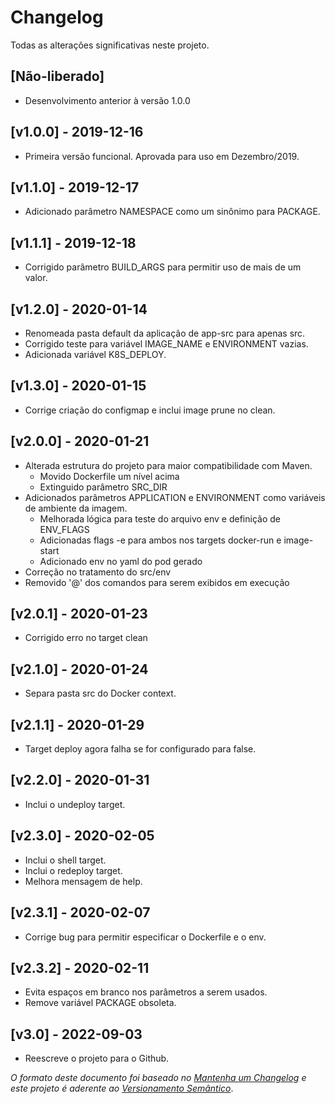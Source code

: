 # Changelog

Todas as alterações significativas neste projeto.

## [Não-liberado]
- Desenvolvimento anterior à versão 1.0.0

## [v1.0.0] - 2019-12-16
- Primeira versão funcional. Aprovada para uso em Dezembro/2019.

## [v1.1.0] - 2019-12-17
- Adicionado parâmetro NAMESPACE como um sinônimo para PACKAGE.

## [v1.1.1] - 2019-12-18
- Corrigido parâmetro BUILD\_ARGS para permitir uso de mais de um valor.

## [v1.2.0] - 2020-01-14
- Renomeada pasta default da aplicação de app-src para apenas src.
- Corrigido teste para variável IMAGE\_NAME e ENVIRONMENT vazias.
- Adicionada variável K8S\_DEPLOY.

## [v1.3.0] - 2020-01-15
- Corrige criação do configmap e inclui image prune no clean.

## [v2.0.0] - 2020-01-21
- Alterada estrutura do projeto para maior compatibilidade com Maven.
  - Movido Dockerfile um nível acima
  - Extinguido parâmetro SRC\_DIR
- Adicionados parâmetros APPLICATION e ENVIRONMENT como variáveis de ambiente da imagem.
  - Melhorada lógica para teste do arquivo env e definição de ENV\_FLAGS
  - Adicionadas flags -e para ambos nos targets docker-run e image-start
  - Adicionado env no yaml do pod gerado
- Correção no tratamento do src/env
- Removido '@' dos comandos para serem exibidos em execução

## [v2.0.1] - 2020-01-23
- Corrigido erro no target clean

## [v2.1.0] - 2020-01-24
- Separa pasta src do Docker context.

## [v2.1.1] - 2020-01-29
- Target deploy agora falha se for configurado para false.

## [v2.2.0] - 2020-01-31
- Inclui o undeploy target.

## [v2.3.0] - 2020-02-05
- Inclui o shell target.
- Inclui o redeploy target.
- Melhora mensagem de help.

## [v2.3.1] - 2020-02-07
- Corrige bug para permitir especificar o Dockerfile e o env.

## [v2.3.2] - 2020-02-11
- Evita espaços em branco nos parâmetros a serem usados.
- Remove variável PACKAGE obsoleta.

## [v3.0] - 2022-09-03
- Reescreve o projeto para o Github.


_O formato deste documento foi baseado no [Mantenha um
Changelog](https://keepachangelog.com/pt-BR/0.3.0/) e este projeto é aderente ao
[Versionamento Semântico](https://semver.org/lang/pt-BR/)_.

